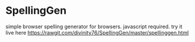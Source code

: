 # SpellingGen
simple browser spelling generator
for browsers. javascript required. try it live here https://rawgit.com/divinity76/SpellingGen/master/spellinggen.html

